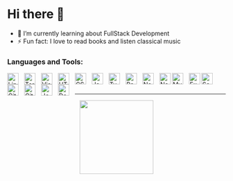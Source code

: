 # Hi there 👋 

- 🌱  I’m currently learning about FullStack Development
- ⚡  Fun fact: I love to read books and listen classical music

### Languages and Tools:

<img align="left" alt="Linux" width="26px" src="https://user-images.githubusercontent.com/85764731/154803896-e695eb82-c6a7-4bdc-911e-a7a7f3ac1204.png" style="padding-right:10px;" />
<img align="left" alt="Terminal" width="26px" src="https://user-images.githubusercontent.com/85764731/154804084-a7b574da-d1e1-4691-bebf-384dd64cc7fc.png" style="padding-right:10px;" />
<img align="left" alt="Visual Studio Code" width="26px" src="https://cdn.jsdelivr.net/gh/devicons/devicon/icons/vscode/vscode-original.svg" style="padding-right:10px;" />
<img align="left" alt="HTML5" width="26px" src="https://cdn.jsdelivr.net/gh/devicons/devicon/icons/html5/html5-original.svg" style="padding-right:10px;" />
<img align="left" alt="CSS3" width="26px" src="https://cdn.jsdelivr.net/gh/devicons/devicon/icons/css3/css3-original.svg" style="padding-right:10px;" />
<img align="left" alt="JavaScript" width="26px" src="https://cdn.jsdelivr.net/gh/devicons/devicon/icons/javascript/javascript-original.svg" style="padding-right:10px;" />
<img align="left" alt="TypeScript" width="26px" src="https://cdn.jsdelivr.net/gh/devicons/devicon/icons/typescript/typescript-original.svg" style="padding-right:10px;" />
<!-- <img align="left" alt="Pyhton" width="26px" src="https://user-images.githubusercontent.com/85764731/154804127-ac7bdf73-494a-424c-828b-ae8fb1615960.png" style="padding-right:10px;" /> -->
<img align="left" alt="React" width="26px" src="https://cdn.jsdelivr.net/gh/devicons/devicon/icons/react/react-original.svg" style="padding-right:10px;" />
<img align="left" alt="Node.js" width="26px" src="https://cdn.jsdelivr.net/gh/devicons/devicon/icons/nodejs/nodejs-original.svg" style="padding-right:10px;" />
<img align="left" alt="NestJS" width="26px" src="https://cdn.jsdelivr.net/gh/devicons/devicon/icons/nestjs/nestjs-plain.svg" />
<img align="left" alt="MySQL" width="26px" src="https://cdn.jsdelivr.net/gh/devicons/devicon/icons/mysql/mysql-original.svg" style="padding-right:10px;" />
<img align="left" alt="Express" width="26px" src="https://cdn.jsdelivr.net/gh/devicons/devicon/icons/express/express-original.svg" />
<img align="left" alt="Sequelize" width="26px" src="https://cdn.jsdelivr.net/gh/devicons/devicon/icons/sequelize/sequelize-original.svg" />
<img align="left" alt="Git" width="26px" src="https://cdn.jsdelivr.net/gh/devicons/devicon/icons/git/git-original.svg" style="padding-right:10px;" />
<img align="left" alt="GitHub" width="26px" src="https://user-images.githubusercontent.com/3369400/139448065-39a229ba-4b06-434b-bc67-616e2ed80c8f.png" style="padding-right:10px;" />


<img align="left" alt="Jest" width="26px" src="https://user-images.githubusercontent.com/85764731/154803983-010a6f92-0d75-4351-a453-4ecdfa8d0da7.png" style="padding-right:10px;" />
<img align="left" alt="Docker" width="26px" src="https://user-images.githubusercontent.com/85764731/154804037-7898b9ef-344a-48b6-b14c-92b3da9b6f3e.png" style="padding-right:10px;" />



<br />
<br />

---
 <div align="center">
  <a href="https://github.com/EnzoThome-et">  <img height="170em" src="https://github-readme-stats.vercel.app/api?username=EnzoThome-et&show_icons=true&theme=dracula&include_all_commits=true&count_private=true"/>
</div>
